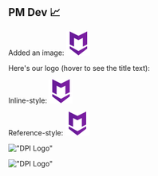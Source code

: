 ## PM Dev 📈

Added an image: 
![alt text](https://github.com/adam-p/markdown-here/raw/master/src/common/images/icon48.png "Logo Title Text 1")

Here's our logo (hover to see the title text):

Inline-style: 
![alt text](https://github.com/adam-p/markdown-here/raw/master/src/common/images/icon48.png)

Reference-style: 
![alt text][logo]

[logo]: https://github.com/adam-p/markdown-here/raw/master/src/common/images/icon48.png "Logo Title Text 2"

!["DPI Logo"](https://dpi.uillinois.edu/wp-content/uploads/2022/02/dpi-side-black-green-1500x535.png)

!["DPI Logo"](///Users/theduke/Desktop/Chicago-Skyline-Night.webp)


<!--
**ThePMDev/ThePMDev** is a ✨ _special_ ✨ repository because its `README.md` (this file) appears on your GitHub profile.

Here are some ideas to get you started:

- 🔭 I’m currently working on ...
- 🌱 I’m currently learning ...
- 👯 I’m looking to collaborate on ...
- 🤔 I’m looking for help with ...
- 💬 Ask me about ...
- 📫 How to reach me: ...
- 😄 Pronouns: ...
- ⚡ Fun fact: ...
-->
